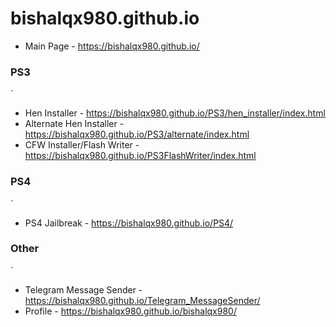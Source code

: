 # bishalqx980.github.io

- Main Page - https://bishalqx980.github.io/

### PS3
`
- Hen Installer - https://bishalqx980.github.io/PS3/hen_installer/index.html
- Alternate Hen Installer - https://bishalqx980.github.io/PS3/alternate/index.html
- CFW Installer/Flash Writer - https://bishalqx980.github.io/PS3FlashWriter/index.html

### PS4
`
- PS4 Jailbreak - https://bishalqx980.github.io/PS4/

### Other
`
- Telegram Message Sender - https://bishalqx980.github.io/Telegram_MessageSender/
- Profile - https://bishalqx980.github.io/bishalqx980/

